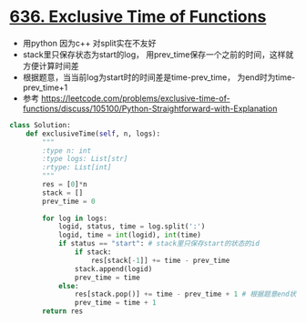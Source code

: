 # [636. Exclusive Time of Functions](https://leetcode.com/problems/exclusive-time-of-functions/description/)
* 用python 因为c++ 对split实在不友好
* stack里只保存状态为start的log， 用prev_time保存一个之前的时间，这样就方便计算时间差
* 根据题意，当当前log为start时的时间差是time-prev_time， 为end时为time-prev_time+1
* 参考 https://leetcode.com/problems/exclusive-time-of-functions/discuss/105100/Python-Straightforward-with-Explanation

```python
class Solution:
    def exclusiveTime(self, n, logs):
        """
        :type n: int
        :type logs: List[str]
        :rtype: List[int]
        """
        res = [0]*n
        stack = [] 
        prev_time = 0
        
        for log in logs:
            logid, status, time = log.split(':')
            logid, time = int(logid), int(time)
            if status == "start": # stack里只保存start的状态的id
                if stack:
                    res[stack[-1]] += time - prev_time
                stack.append(logid)
                prev_time = time
            else:
                res[stack.pop()] += time - prev_time + 1 # 根据题意end状态的时间要加1
                prev_time = time + 1
        return res
```
